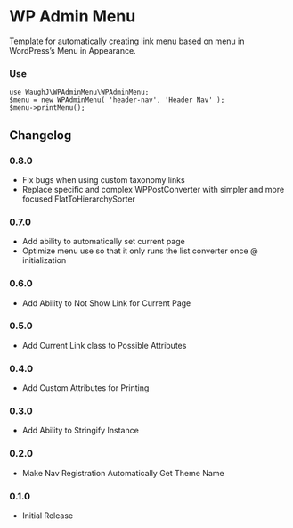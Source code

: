WP Admin Menu
=========================

Template for automatically creating link menu based on menu in WordPress’s Menu in Appearance.

### Use

    use WaughJ\WPAdminMenu\WPAdminMenu;
    $menu = new WPAdminMenu( 'header-nav', 'Header Nav' );
    $menu->printMenu();

## Changelog

### 0.8.0
* Fix bugs when using custom taxonomy links
* Replace specific and complex WPPostConverter with simpler and more focused FlatToHierarchySorter

### 0.7.0
* Add ability to automatically set current page
* Optimize menu use so that it only runs the list converter once @ initialization

### 0.6.0
* Add Ability to Not Show Link for Current Page

### 0.5.0
* Add Current Link class to Possible Attributes

### 0.4.0
* Add Custom Attributes for Printing

### 0.3.0
* Add Ability to Stringify Instance

### 0.2.0
* Make Nav Registration Automatically Get Theme Name

### 0.1.0
* Initial Release
